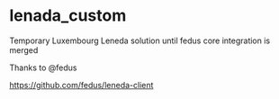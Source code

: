 # lenada_custom
Temporary Luxembourg Leneda solution until fedus core integration is merged

Thanks to @fedus

https://github.com/fedus/leneda-client
